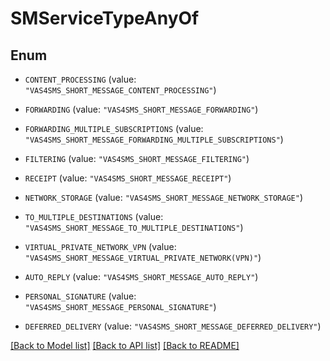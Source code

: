 # SMServiceTypeAnyOf

## Enum


* `CONTENT_PROCESSING` (value: `"VAS4SMS_SHORT_MESSAGE_CONTENT_PROCESSING"`)

* `FORWARDING` (value: `"VAS4SMS_SHORT_MESSAGE_FORWARDING"`)

* `FORWARDING_MULTIPLE_SUBSCRIPTIONS` (value: `"VAS4SMS_SHORT_MESSAGE_FORWARDING_MULTIPLE_SUBSCRIPTIONS"`)

* `FILTERING` (value: `"VAS4SMS_SHORT_MESSAGE_FILTERING"`)

* `RECEIPT` (value: `"VAS4SMS_SHORT_MESSAGE_RECEIPT"`)

* `NETWORK_STORAGE` (value: `"VAS4SMS_SHORT_MESSAGE_NETWORK_STORAGE"`)

* `TO_MULTIPLE_DESTINATIONS` (value: `"VAS4SMS_SHORT_MESSAGE_TO_MULTIPLE_DESTINATIONS"`)

* `VIRTUAL_PRIVATE_NETWORK_VPN` (value: `"VAS4SMS_SHORT_MESSAGE_VIRTUAL_PRIVATE_NETWORK(VPN)"`)

* `AUTO_REPLY` (value: `"VAS4SMS_SHORT_MESSAGE_AUTO_REPLY"`)

* `PERSONAL_SIGNATURE` (value: `"VAS4SMS_SHORT_MESSAGE_PERSONAL_SIGNATURE"`)

* `DEFERRED_DELIVERY` (value: `"VAS4SMS_SHORT_MESSAGE_DEFERRED_DELIVERY"`)


[[Back to Model list]](../README.md#documentation-for-models) [[Back to API list]](../README.md#documentation-for-api-endpoints) [[Back to README]](../README.md)


